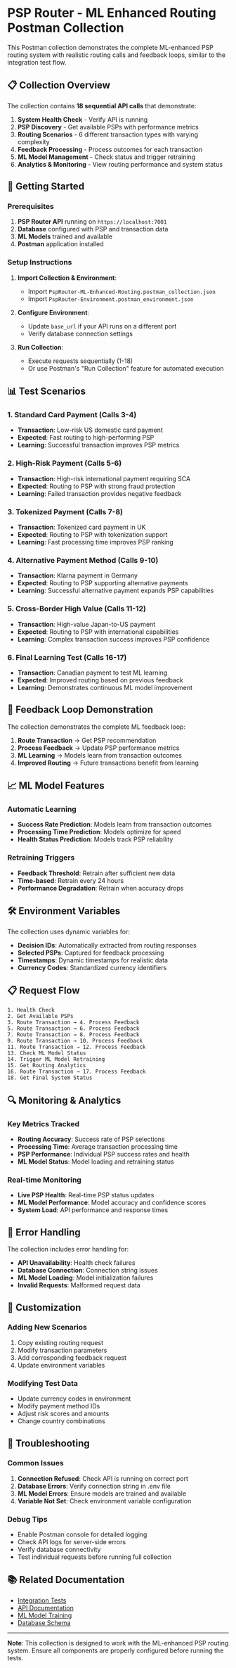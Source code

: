 # PSP Router - ML Enhanced Routing Postman Collection

This Postman collection demonstrates the complete ML-enhanced PSP routing system with realistic routing calls and feedback loops, similar to the integration test flow.

## 📋 Collection Overview

The collection contains **18 sequential API calls** that demonstrate:

1. **System Health Check** - Verify API is running
2. **PSP Discovery** - Get available PSPs with performance metrics
3. **Routing Scenarios** - 6 different transaction types with varying complexity
4. **Feedback Processing** - Process outcomes for each transaction
5. **ML Model Management** - Check status and trigger retraining
6. **Analytics & Monitoring** - View routing performance and system status

## 🚀 Getting Started

### Prerequisites

1. **PSP Router API** running on `https://localhost:7001`
2. **Database** configured with PSP and transaction data
3. **ML Models** trained and available
4. **Postman** application installed

### Setup Instructions

1. **Import Collection & Environment**:
   - Import `PspRouter-ML-Enhanced-Routing.postman_collection.json`
   - Import `PspRouter-Environment.postman_environment.json`

2. **Configure Environment**:
   - Update `base_url` if your API runs on a different port
   - Verify database connection settings

3. **Run Collection**:
   - Execute requests sequentially (1-18)
   - Or use Postman's "Run Collection" feature for automated execution

## 📊 Test Scenarios

### 1. Standard Card Payment (Calls 3-4)
- **Transaction**: Low-risk US domestic card payment
- **Expected**: Fast routing to high-performing PSP
- **Learning**: Successful transaction improves PSP metrics

### 2. High-Risk Payment (Calls 5-6)
- **Transaction**: High-risk international payment requiring SCA
- **Expected**: Routing to PSP with strong fraud protection
- **Learning**: Failed transaction provides negative feedback

### 3. Tokenized Payment (Calls 7-8)
- **Transaction**: Tokenized card payment in UK
- **Expected**: Routing to PSP with tokenization support
- **Learning**: Fast processing time improves PSP ranking

### 4. Alternative Payment Method (Calls 9-10)
- **Transaction**: Klarna payment in Germany
- **Expected**: Routing to PSP supporting alternative payments
- **Learning**: Successful alternative payment expands PSP capabilities

### 5. Cross-Border High Value (Calls 11-12)
- **Transaction**: High-value Japan-to-US payment
- **Expected**: Routing to PSP with international capabilities
- **Learning**: Complex transaction success improves PSP confidence

### 6. Final Learning Test (Calls 16-17)
- **Transaction**: Canadian payment to test ML learning
- **Expected**: Improved routing based on previous feedback
- **Learning**: Demonstrates continuous ML model improvement

## 🔄 Feedback Loop Demonstration

The collection demonstrates the complete ML feedback loop:

1. **Route Transaction** → Get PSP recommendation
2. **Process Feedback** → Update PSP performance metrics
3. **ML Learning** → Models learn from transaction outcomes
4. **Improved Routing** → Future transactions benefit from learning

## 📈 ML Model Features

### Automatic Learning
- **Success Rate Prediction**: Models learn from transaction outcomes
- **Processing Time Prediction**: Models optimize for speed
- **Health Status Prediction**: Models track PSP reliability

### Retraining Triggers
- **Feedback Threshold**: Retrain after sufficient new data
- **Time-based**: Retrain every 24 hours
- **Performance Degradation**: Retrain when accuracy drops

## 🛠️ Environment Variables

The collection uses dynamic variables for:

- **Decision IDs**: Automatically extracted from routing responses
- **Selected PSPs**: Captured for feedback processing
- **Timestamps**: Dynamic timestamps for realistic data
- **Currency Codes**: Standardized currency identifiers

## 📋 Request Flow

```
1. Health Check
2. Get Available PSPs
3. Route Transaction → 4. Process Feedback
5. Route Transaction → 6. Process Feedback
7. Route Transaction → 8. Process Feedback
9. Route Transaction → 10. Process Feedback
11. Route Transaction → 12. Process Feedback
13. Check ML Model Status
14. Trigger ML Model Retraining
15. Get Routing Analytics
16. Route Transaction → 17. Process Feedback
18. Get Final System Status
```

## 🔍 Monitoring & Analytics

### Key Metrics Tracked
- **Routing Accuracy**: Success rate of PSP selections
- **Processing Time**: Average transaction processing time
- **PSP Performance**: Individual PSP success rates and health
- **ML Model Status**: Model loading and retraining status

### Real-time Monitoring
- **Live PSP Health**: Real-time PSP status updates
- **ML Model Performance**: Model accuracy and confidence scores
- **System Load**: API performance and response times

## 🚨 Error Handling

The collection includes error handling for:
- **API Unavailability**: Health check failures
- **Database Connection**: Connection string issues
- **ML Model Loading**: Model initialization failures
- **Invalid Requests**: Malformed request data

## 📝 Customization

### Adding New Scenarios
1. Copy existing routing request
2. Modify transaction parameters
3. Add corresponding feedback request
4. Update environment variables

### Modifying Test Data
- Update currency codes in environment
- Modify payment method IDs
- Adjust risk scores and amounts
- Change country combinations

## 🔧 Troubleshooting

### Common Issues
1. **Connection Refused**: Check API is running on correct port
2. **Database Errors**: Verify connection string in .env file
3. **ML Model Errors**: Ensure models are trained and available
4. **Variable Not Set**: Check environment variable configuration

### Debug Tips
- Enable Postman console for detailed logging
- Check API logs for server-side errors
- Verify database connectivity
- Test individual requests before running full collection

## 📚 Related Documentation

- [Integration Tests](../PspRouter.Tests/IntegrationTests.cs)
- [API Documentation](./README.md)
- [ML Model Training](../PspRouter.Trainer/README.md)
- [Database Schema](../docs/database-schema.md)

---

**Note**: This collection is designed to work with the ML-enhanced PSP routing system. Ensure all components are properly configured before running the tests.
